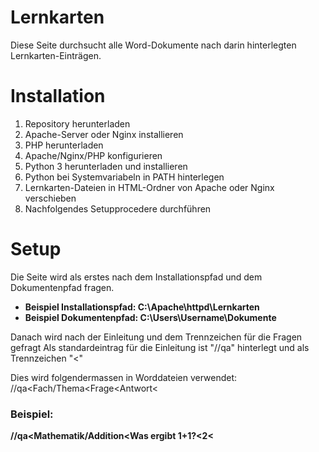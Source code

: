 # Lernkarten
Diese Seite durchsucht alle Word-Dokumente nach darin hinterlegten Lernkarten-Einträgen.

# Installation
1. Repository herunterladen
2. Apache-Server oder Nginx installieren
3. PHP herunterladen
4. Apache/Nginx/PHP konfigurieren
5. Python 3 herunterladen und installieren
6. Python bei Systemvariabeln in PATH hinterlegen
7. Lernkarten-Dateien in HTML-Ordner von Apache oder Nginx verschieben
8. Nachfolgendes Setupprocedere durchführen

# Setup
Die Seite wird als erstes nach dem Installationspfad und dem Dokumentenpfad fragen.

- **Beispiel Installationspfad: C:\Apache\httpd\Lernkarten**
- **Beispiel Dokumentenpfad: C:\Users\Username\Dokumente**

Danach wird nach der Einleitung und dem Trennzeichen für die Fragen gefragt
Als standardeintrag für die Einleitung ist "//qa" hinterlegt und als Trennzeichen "<"

Dies wird folgendermassen in Worddateien verwendet:
//qa<Fach/Thema<Frage<Antwort<

### Beispiel:

**//qa<Mathematik/Addition<Was ergibt 1+1?<2<**
